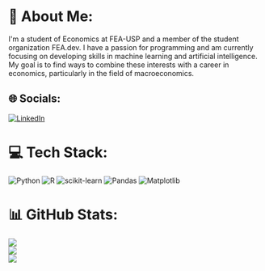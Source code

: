 # 💫 About Me:
I'm a student of Economics at FEA-USP and a member of the student organization FEA.dev. I have a passion for programming and am currently focusing on developing skills in machine learning and artificial intelligence. My goal is to find ways to combine these interests with a career in economics, particularly in the field of macroeconomics.

## 🌐 Socials:
[![LinkedIn](https://img.shields.io/badge/LinkedIn-%230077B5.svg?logo=linkedin&logoColor=white)](https://linkedin.com/in/https://www.linkedin.com/in/felipe-melo0899/) 

# 💻 Tech Stack:
![Python](https://img.shields.io/badge/python-3670A0?style=for-the-badge&logo=python&logoColor=ffdd54) ![R](https://img.shields.io/badge/r-%23276DC3.svg?style=for-the-badge&logo=r&logoColor=white) ![scikit-learn](https://img.shields.io/badge/scikit--learn-%23F7931E.svg?style=for-the-badge&logo=scikit-learn&logoColor=white) ![Pandas](https://img.shields.io/badge/pandas-%23150458.svg?style=for-the-badge&logo=pandas&logoColor=white) ![Matplotlib](https://img.shields.io/badge/Matplotlib-%23ffffff.svg?style=for-the-badge&logo=Matplotlib&logoColor=black)
# 📊 GitHub Stats:
![](https://github-readme-stats.vercel.app/api?username=Felipe0899&theme=date_night&hide_border=false&include_all_commits=false&count_private=false)<br/>
![](https://github-readme-streak-stats.herokuapp.com/?user=Felipe0899&theme=date_night&hide_border=false)<br/>
![](https://github-readme-stats.vercel.app/api/top-langs/?username=Felipe0899&theme=date_night&hide_border=false&include_all_commits=false&count_private=false&layout=compact)

<!-- Proudly created with GPRM ( https://gprm.itsvg.in ) -->

<!---
Felipe0899/Felipe0899 is a ✨ special ✨ repository because its `README.md` (this file) appears on your GitHub profile.
You can click the Preview link to take a look at your changes.
--->

